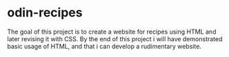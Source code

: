 # odin-recipes
The goal of this project is to create a website for recipes using HTML and later revising it with CSS. By the end of this project i will have demonstrated basic usage of HTML, and that i can develop a rudimentary website.